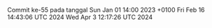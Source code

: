 Commit ke-55 pada tanggal Sun Jan 01 14:00 2023 +0100
Fri Feb 16 14:43:06 UTC 2024
Wed Apr  3 12:17:26 UTC 2024
